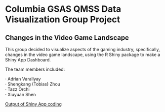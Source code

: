 # Columbia GSAS QMSS Data Visualization Group Project
## Changes in the Video Game Landscape

This group decided to visualize aspects of the gaming industry, specifically, changes in the video game landscape, using the R Shiny package to make a Shiny App Dashboard.  

The team members included:  

· Adrian Varallyay  
· Shengkang (Tobias) Zhou  
· Tazz Orchi  
· Xiuyuan Shen  

[Output of Shiny App coding](https://adrianvarallyay.shinyapps.io/Changes_in_Video_Game_Landscape/)
